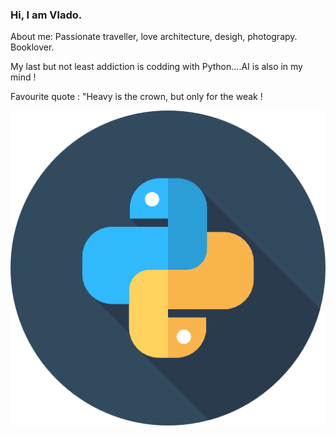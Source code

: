 ### Hi, I am Vlado.

About me:
Passionate traveller, love architecture, desigh, photograpy. Booklover. 

My last but not least addiction is codding with Python....AI is also in my mind !

Favourite quote : "Heavy is the crown, but only for the weak !

![alt text](https://github.com/vladodyanov/python/blob/main/423066.png)









